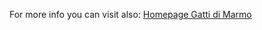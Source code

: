 For more info you can visit also: [Homepage Gatti di Marmo](https://lorenzo-sani.github.io/lorenz_webpage/)

